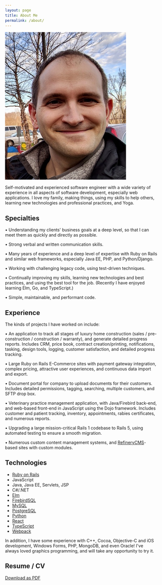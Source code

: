 ```yaml
---
layout: page
title: About Me
permalink: /about/
---
```


<img src="/assets/img/avatar.jpg" alt="William Makley" class="avatar" width="400" height="487">

Self-motivated and experienced software engineer with a wide variety of experience in all aspects of software development, especially web applications. I love my family, making things, using my skills to help others, learning new technologies and professional practices, and Yoga.

## Specialties

• Understanding my clients' business goals at a deep level, so that I can meet them as quickly and directly as possible.

• Strong verbal and written communication skills.

• Many years of experience and a deep level of expertise with Ruby on Rails and similar web frameworks, especially Java EE, PHP, and Python/Django.

• Working with challenging legacy code, using test-driven techniques.

• Continually improving my skills, learning new technologies and best practices, and using the best tool for the job. (Recently I have enjoyed learning Elm, Go, and TypeScript.)

• Simple, maintainable, and performant code.

## Experience

The kinds of projects I have worked on include:

• An application to track all stages of luxury home construction (sales / pre-construction / construction / warranty), and generate detailed progress reports. Includes CRM, price book, contract creation/printing, notifications, tasking, design tools, logging, customer satisfaction, and detailed progress tracking.

• Large Ruby on Rails E-Commerce sites with payment gateway integration, complex pricing, attractive user experiences, and continuous data import and export.

• Document portal for company to upload documents for their customers. Includes detailed permissions, tagging, searching, multiple customers, and SFTP drop box.

• Veterinary practice management application, with Java/Firebird back-end, and web-based front-end in JavaScript using the Dojo framework. Includes customer and patient tracking, inventory, appointments, rabies certificates, and numerous reports.

• Upgrading a large mission-critical Rails 1 codebase to Rails 5, using automated testing to ensure a smooth migration.

• Numerous custom content management systems, and [RefineryCMS][refinerycms]-based sites with custom modules.

## Technologies

* [Ruby on Rails][rails]
* JavaScript
* Java, Java EE, Servlets, JSP
* C#/.NET
* [Elm][elmlang]
* [FirebirdSQL][firebird]
* [MySQL][mysql]
* [PostgreSQL][postgres]
* [Python][python]
* [React][react]
* [TypeScript][typescript]
* [Webpack][webpack]

In addition, I have some experience with C++, Cocoa, Objective-C and iOS development, Windows Forms, PHP, MongoDB, and even Oracle! I've always loved graphics programming, and will take any opportunity to try it.

## Resume / CV

[Download as PDF][resume]


[rails]: https://rubyonrails.org/
[refinerycms]: https://www.refinerycms.com/
[resume]: /assets/pdf/William-Makley-Resume.pdf
[elmlang]: https://elm-lang.org/
[postgres]: https://www.postgresql.org/
[webpack]: https://webpack.js.org/
[typescript]: https://www.typescriptlang.org/
[mysql]: https://www.mysql.com/
[firebird]: https://firebirdsql.org/
[react]: https://reactjs.org/
[python]: https://www.python.org/

